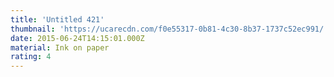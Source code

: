```yaml
---
title: 'Untitled 421'
thumbnail: 'https://ucarecdn.com/f0e55317-0b81-4c30-8b37-1737c52ec991/'
date: 2015-06-24T14:15:01.000Z
material: Ink on paper
rating: 4
---
```


